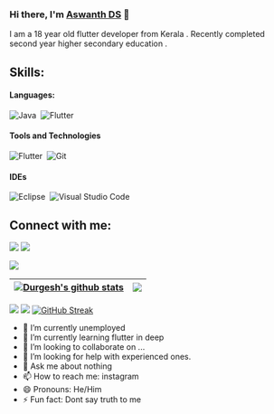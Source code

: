 ### Hi there, I'm [Aswanth DS](https://Aswanthds.github.io) 👋

I am a 18 year old flutter developer from Kerala . Recently completed second year higher secondary education .



## Skills:

#### Languages:

![Java](https://img.shields.io/badge/Java-ED8B00?style=for-the-badge&logo=java&logoColor=white&color=orange)&nbsp;
![Flutter](https://img.shields.io/badge/dart-ED8B00?style=for-the-badge&logo=dart&logoColor=blue&color=black)&nbsp;

#### Tools and Technologies

![Flutter](https://img.shields.io/badge/flutter-ED8B00?style=for-the-badge&logo=flutter&logoColor=black&color=blue)&nbsp;
![Git](https://img.shields.io/badge/GIT-E44C30?style=for-the-badge&logo=git&logoColor=white)&nbsp;


#### IDEs

![Eclipse](https://img.shields.io/badge/Eclipse-FE7A16.svg?style=for-the-badge&logo=Eclipse&logoColor=white)&nbsp;
![Visual Studio Code](https://img.shields.io/badge/Visual%20Studio%20Code-0078d7.svg?style=for-the-badge&logo=visual-studio-code&logoColor=white)&nbsp;



## Connect with me:

<p align = "center">

[<img src="https://img.shields.io/badge/twitter-%231DA1F2.svg?&style=for-the-badge&logo=twitter&logoColor=white&color=black" />](https://twitter.com/themlphdstudent) 
[<img src="https://img.shields.io/badge/linkedin-%2312100E.svg?&style=for-the-badge&logo=linkedin&logoColor=white&color=black" />](https://www.linkedin.com/in/aswanth-ds-venjaramoodu-417745231/)

[<img src="https://img.shields.io/badge/instagram-%2312100E.svg?&style=for-the-badge&logo=instagram&logoColor=white&color=black" />](https://www.instagram.com/as_.want.h/)
</p>

| <a href="https://github.com/anuraghazra/github-readme-stats"><img align="center" src="https://github-readme-stats.vercel.app/api?username=Aswanthds&show_icons=true&include_all_commits=true&theme=buefy&hide_border=true" alt="Durgesh's github stats" /></a> | <a href="https://github.com/anuraghazra/github-readme-stats"><img align="center" src="https://github-readme-stats.vercel.app/api/top-langs/?username=Aswanthds&layout=compact&theme=buefy&hide_border=true" /></a> |
| ------------- | ------------- |


[<img src="https://github-profile-trophy.vercel.app/?username=Aswanthds&row=2&column=3" />](https://github.com/ryo-ma/github-profile-trophy)
[<img src="https://github-readme-stats.vercel.app/api?username=Aswanthds&theme=algolia&count_private=true&include_all_commits=true&show_icons=true" />](https://github.com/anuraghazra/github-readme-stats)
[![GitHub Streak](https://github-readme-streak-stats.herokuapp.com/?user=Aswanthds&theme=dark)](https://github.com/DenverCoder1/github-readme-streak-stats)



- 🔭 I’m currently unemployed
- 🌱 I’m currently learning flutter in deep
- 👯 I’m looking to collaborate on ...
- 🤔 I’m looking for help with experienced ones.
- 💬 Ask me about nothing
- 📫 How to reach me: instagram
- 😄 Pronouns: He/Him
- ⚡ Fun fact: Dont say truth to me



